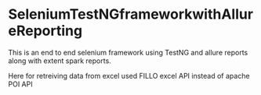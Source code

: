 # SeleniumTestNGframeworkwithAllureReporting

This is an end to end selenium framework using TestNG and allure reports along with extent spark reports.

Here for retreiving data from excel used FILLO excel API instead of apache POI API
